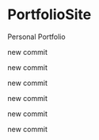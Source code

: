# PortfolioSite

Personal Portfolio

new commit

new commit

new commit

new commit

new commit

new commit
